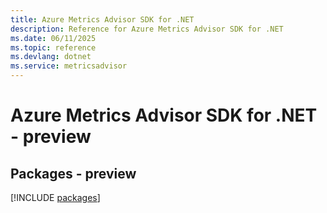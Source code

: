 ```yaml
---
title: Azure Metrics Advisor SDK for .NET
description: Reference for Azure Metrics Advisor SDK for .NET
ms.date: 06/11/2025
ms.topic: reference
ms.devlang: dotnet
ms.service: metricsadvisor
---
```

# Azure Metrics Advisor SDK for .NET - preview
## Packages - preview
[!INCLUDE [packages](metrics-advisor-index.md)]